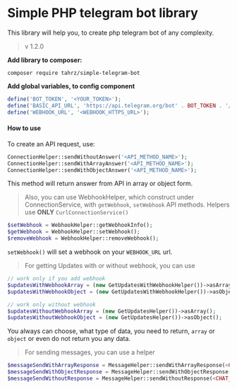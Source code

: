 # Simple PHP telegram bot library 
This library will help you, to create php telegram bot of any complexity. 
> v 1.2.0

**Add library to composer:**
```
composer require tahrz/simple-telegram-bot
```

**Add global variables, to config component**
```php
define('BOT_TOKEN', '<YOUR_TOKEN>');
define('BASIC_API_URL', 'https://api.telegram.org/bot' . BOT_TOKEN . '/');
define('WEBHOOK_URL', '<WEBHOOK_HTTPS_URL>');
```

#### How to use

To create an API request, use:
```php
ConnectionHelper::sendWithoutAnswer('<API_METHOD_NAME>');
ConnectionHelper::sendWithArrayAnswer('<API_METHOD_NAME>'); 
ConnectionHelper::sendWithObjectAnswer('<API_METHOD_NAME>'); 
```
This method will return answer from API in array or object form.

> Also, you can use WebhookHelper, which construct under ConnectionService,
> with `getWebhook`, `setWebhook` API methods. Helpers use **ONLY** `CurlConnectionService()`

```php
$setWebhook = WebhookHelper::getWebhookInfo();
$getWebhook = WebhookHelper::setWebhook();
$removeWebhook = WebhookHelper::removeWebhook();
```
`setWebhook()` will set a webhook on your `WEBHOOK_URL` url.

> For getting Updates with or without webhook, you can use
```php
// work only if you add webhook
$updatesWithWebhookArray = (new GetUpdatesWithWebhookHelper())->asArray();
$updatesWithWebhookObject = (new GetUpdatesWithWebhookHelper())->asObjecct();

// work only without webhook
$updatesWithoutWebhookArray = (new GetUpdatesHelper())->asArray();
$updatesWithoutWebhookObject = (new GetUpdatesHelper())->asObject();
```
You always can choose, what type of data, you need to return, `array` or `object` or even do not return you any data.

> For sending messages, you can use a helper
```php
$messageSendWithArrayResponse = MessageHelper::sendWithArrayResponse(<CHAT_ID>, '<MESSAGE>')
$messageSendWithObjectResponse = MessageHelper::sendWithObjectResponse(<CHAT_ID>, '<MESSAGE>')
$messageSendWithoutResponse = MessageHelper::sendWithoutResponse(<CHAT_ID>, '<MESSAGE>')
